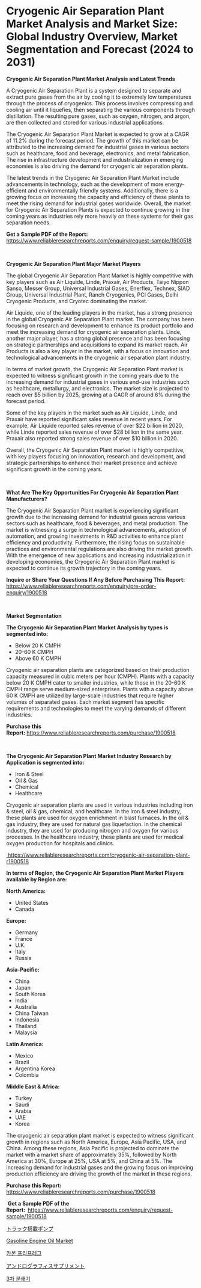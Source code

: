 <p><h1>Cryogenic Air Separation Plant Market Analysis and Market Size: Global Industry Overview, Market Segmentation and Forecast (2024 to 2031)</h1></p><p><strong>Cryogenic Air Separation Plant Market Analysis and Latest Trends</strong></p>
<p><p>A Cryogenic Air Separation Plant is a system designed to separate and extract pure gases from the air by cooling it to extremely low temperatures through the process of cryogenics. This process involves compressing and cooling air until it liquefies, then separating the various components through distillation. The resulting pure gases, such as oxygen, nitrogen, and argon, are then collected and stored for various industrial applications.</p><p>The Cryogenic Air Separation Plant Market is expected to grow at a CAGR of 11.2% during the forecast period. The growth of this market can be attributed to the increasing demand for industrial gases in various sectors such as healthcare, food and beverage, electronics, and metal fabrication. The rise in infrastructure development and industrialization in emerging economies is also driving the demand for cryogenic air separation plants.</p><p>The latest trends in the Cryogenic Air Separation Plant Market include advancements in technology, such as the development of more energy-efficient and environmentally friendly systems. Additionally, there is a growing focus on increasing the capacity and efficiency of these plants to meet the rising demand for industrial gases worldwide. Overall, the market for Cryogenic Air Separation Plants is expected to continue growing in the coming years as industries rely more heavily on these systems for their gas separation needs.</p></p>
<p><strong>Get a Sample PDF of the Report:&nbsp;</strong> <a href="https://www.reliableresearchreports.com/enquiry/request-sample/1900518">https://www.reliableresearchreports.com/enquiry/request-sample/1900518</a></p>
<p>&nbsp;</p>
<p><strong>Cryogenic Air Separation Plant Major Market Players</strong></p>
<p><p>The global Cryogenic Air Separation Plant Market is highly competitive with key players such as Air Liquide, Linde, Praxair, Air Products, Taiyo Nippon Sanso, Messer Group, Universal Industrial Gases, Enerflex, Technex, SIAD Group, Universal Industrial Plant, Ranch Cryogenics, PCI Gases, Delhi Cryogenic Products, and Cryotec dominating the market. </p><p>Air Liquide, one of the leading players in the market, has a strong presence in the global Cryogenic Air Separation Plant market. The company has been focusing on research and development to enhance its product portfolio and meet the increasing demand for cryogenic air separation plants. Linde, another major player, has a strong global presence and has been focusing on strategic partnerships and acquisitions to expand its market reach. Air Products is also a key player in the market, with a focus on innovation and technological advancements in the cryogenic air separation plant industry.</p><p>In terms of market growth, the Cryogenic Air Separation Plant market is expected to witness significant growth in the coming years due to the increasing demand for industrial gases in various end-use industries such as healthcare, metallurgy, and electronics. The market size is projected to reach over $5 billion by 2025, growing at a CAGR of around 6% during the forecast period.</p><p>Some of the key players in the market such as Air Liquide, Linde, and Praxair have reported significant sales revenue in recent years. For example, Air Liquide reported sales revenue of over $22 billion in 2020, while Linde reported sales revenue of over $28 billion in the same year. Praxair also reported strong sales revenue of over $10 billion in 2020.</p><p>Overall, the Cryogenic Air Separation Plant market is highly competitive, with key players focusing on innovation, research and development, and strategic partnerships to enhance their market presence and achieve significant growth in the coming years.</p></p>
<p>&nbsp;</p>
<p><strong>What Are The Key Opportunities For Cryogenic Air Separation Plant Manufacturers?</strong></p>
<p><p>The Cryogenic Air Separation Plant market is experiencing significant growth due to the increasing demand for industrial gases across various sectors such as healthcare, food & beverages, and metal production. The market is witnessing a surge in technological advancements, adoption of automation, and growing investments in R&D activities to enhance plant efficiency and productivity. Furthermore, the rising focus on sustainable practices and environmental regulations are also driving the market growth. With the emergence of new applications and increasing industrialization in developing economies, the Cryogenic Air Separation Plant market is expected to continue its growth trajectory in the coming years.</p></p>
<p><strong>Inquire or Share Your Questions If Any Before Purchasing This Report:</strong> <a href="https://www.reliableresearchreports.com/enquiry/pre-order-enquiry/1900518">https://www.reliableresearchreports.com/enquiry/pre-order-enquiry/1900518</a></p>
<p>&nbsp;</p>
<p><strong>Market Segmentation</strong></p>
<p><strong>The Cryogenic Air Separation Plant Market Analysis by types is segmented into:</strong></p>
<p><ul><li>Below 20 K CMPH</li><li>20-60 K CMPH</li><li>Above 60 K CMPH</li></ul></p>
<p><p>Cryogenic air separation plants are categorized based on their production capacity measured in cubic meters per hour (CMPH). Plants with a capacity below 20 K CMPH cater to smaller industries, while those in the 20-60 K CMPH range serve medium-sized enterprises. Plants with a capacity above 60 K CMPH are utilized by large-scale industries that require higher volumes of separated gases. Each market segment has specific requirements and technologies to meet the varying demands of different industries.</p></p>
<p><strong>Purchase this Report:&nbsp;</strong><a href="https://www.reliableresearchreports.com/purchase/1900518">https://www.reliableresearchreports.com/purchase/1900518</a></p>
<p>&nbsp;</p>
<p><strong>The Cryogenic Air Separation Plant Market Industry Research by Application is segmented into:</strong></p>
<p><ul><li>Iron & Steel</li><li>Oil & Gas</li><li>Chemical</li><li>Healthcare</li></ul></p>
<p><p>Cryogenic air separation plants are used in various industries including iron & steel, oil & gas, chemical, and healthcare. In the iron & steel industry, these plants are used for oxygen enrichment in blast furnaces. In the oil & gas industry, they are used for natural gas liquefaction. In the chemical industry, they are used for producing nitrogen and oxygen for various processes. In the healthcare industry, these plants are used for medical oxygen production for hospitals and clinics.</p></p>
<p><a href="https://www.reliableresearchreports.com/cryogenic-air-separation-plant-r1900518">&nbsp;https://www.reliableresearchreports.com/cryogenic-air-separation-plant-r1900518</a></p>
<p><strong>In terms of Region, the Cryogenic Air Separation Plant Market Players available by Region are:</strong></p>
<p>
    <p> <strong> North America: </strong>
        <ul>
            <li>United States</li>
            <li>Canada</li>
        </ul>
        </p> 
    <p> <strong> Europe: </strong>
        <ul>
            <li>Germany</li>
            <li>France</li>
            <li>U.K.</li>
            <li>Italy</li>
            <li>Russia</li>
        </ul>
        </p> 
    <p> <strong> Asia-Pacific: </strong>
        <ul>
            <li>China</li>
            <li>Japan</li>
            <li>South Korea</li>
            <li>India</li>
            <li>Australia</li>
            <li>China Taiwan</li>
            <li>Indonesia</li>
            <li>Thailand</li>
            <li>Malaysia</li>
        </ul>
        </p> 
    <p> <strong> Latin America: </strong>
        <ul>
            <li>Mexico</li>
            <li>Brazil</li>
            <li>Argentina Korea</li>
            <li>Colombia</li>
        </ul>
        </p> 
    <p> <strong> Middle East & Africa: </strong>
        <ul>
            <li>Turkey</li>
            <li>Saudi</li>
            <li>Arabia</li>
            <li>UAE</li>
            <li>Korea</li>
        </ul>
    </p>
    </p>
<p><p>The cryogenic air separation plant market is expected to witness significant growth in regions such as North America, Europe, Asia Pacific, USA, and China. Among these regions, Asia Pacific is projected to dominate the market with a market share of approximately 35%, followed by North America at 30%, Europe at 25%, USA at 5%, and China at 5%. The increasing demand for industrial gases and the growing focus on improving production efficiency are driving the growth of the market in these regions.</p></p>
<p><strong>Purchase this Report: </strong><a href="https://www.reliableresearchreports.com/purchase/1900518">https://www.reliableresearchreports.com/purchase/1900518</a></p>
<p>&nbsp;<strong>Get a Sample PDF of the Report:&nbsp;&nbsp;</strong><a href="https://www.reliableresearchreports.com/enquiry/request-sample/1900518">https://www.reliableresearchreports.com/enquiry/request-sample/1900518</a></p>
<p><strong></strong></p>
<p><p><a href="https://medium.com/@amberchain86/%E3%83%88%E3%83%A9%E3%83%83%E3%82%AF%E6%90%AD%E8%BC%89%E3%83%9D%E3%83%B3%E3%83%97%E5%B8%82%E5%A0%B4-2031%E5%B9%B4%E3%81%BE%E3%81%A7%E3%81%AE%E6%88%90%E5%8A%9F%E3%81%99%E3%82%8B%E3%83%93%E3%82%B8%E3%83%8D%E3%82%B9%E6%88%A6%E7%95%A5%E3%81%AE%E9%8D%B5-dc2c23d94bfb">トラック搭載ポンプ</a></p><p><a href="https://www.linkedin.com/pulse/gasoline-engine-oil-market-goal-estimating-size-future-growth-mwjwe?trackingId=khaBLlaUlIS%2FpL4QfjOlsg%3D%3D">Gasoline Engine Oil Market</a></p><p><a href="https://medium.com/@snake68678/%ED%83%84%EC%86%8C-%ED%94%84%EB%A6%AC%ED%94%84%EB%A0%89-%EC%8B%9C%EC%9E%A5-%EA%B7%9C%EB%AA%A8-%EC%8B%9C%EC%9E%A5-%EC%A0%84%EB%A7%9D-%EB%B0%8F-%EC%8B%9C%EC%9E%A5-%EC%98%88%EC%B8%A1-2024%EB%85%84%EB%B6%80%ED%84%B0-2031%EB%85%84%EA%B9%8C%EC%A7%80-ac26495ee952">카본 프리프레그</a></p><p><a href="https://medium.com/@amberchain86/%E3%82%A2%E3%83%B3%E3%83%89%E3%83%AD%E3%82%B0%E3%83%A9%E3%83%95%E3%82%A3%E3%82%B9%E3%82%B5%E3%83%97%E3%83%AA%E3%83%A1%E3%83%B3%E3%83%88%E5%B8%82%E5%A0%B4%E3%81%AE%E3%82%B5%E3%82%A4%E3%82%BA-cagr-%E5%8B%95%E5%90%91-2024%E5%B9%B4-2030%E5%B9%B4-f2e72f4611f2">アンドログラフィスサプリメント</a></p><p><a href="https://medium.com/@flower89678/3%EC%B0%A8-%EB%B6%84%EC%87%84%EA%B8%B0-%EC%8B%9C%EC%9E%A5-%EC%84%B1%EA%B3%B5%EC%A0%81%EC%9D%B8-%EB%B9%84%EC%A6%88%EB%8B%88%EC%8A%A4-%EC%A0%84%EB%9E%B5%EC%9D%98-%EC%97%B4%EC%87%A0-2031%EB%85%84%EA%B9%8C%EC%A7%80-%EC%98%88%EC%B8%A1-aae9aa898d3f">3차 분쇄기</a></p></p>